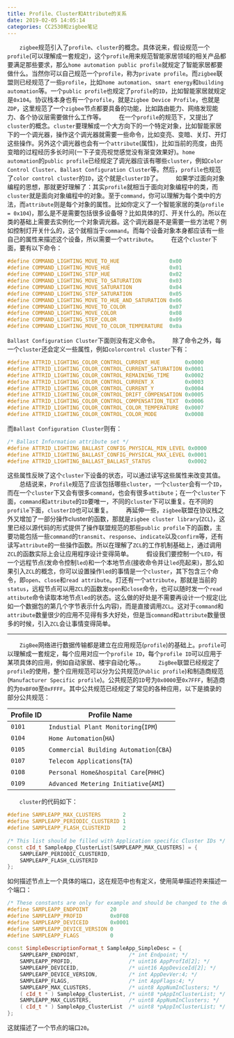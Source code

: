 ```yaml
---
title: Profile、Cluster和Attribute的关系
date: 2019-02-05 14:05:14
categories: CC2530和zigbee笔记
---
```

&emsp;&emsp;`zigbee`规范引入了`profile`、`cluster`的概念。具体说来，假设规范一个`profile`(可以理解成一套规定)，这个`profile`用来规范智能家居领域的相关产品都要满足那些要求，那么`home automation public profile`就规定了智能家居都要做什么。当然你可以自己规范一个`profile`，称为`private profile`。而`zigbee`联盟则已经规范了一些`profile`，比如`home automation`、`smart energy`和`building automation`等。一个`public profile`也规定了`profile`的`ID`，比如智能家居就规定是`0x104`。协议栈本身也有一个`profile`，就是`Zigbee Device Profile`，也就是`ZDP`，这里规范了一个`zigbee`节点都要具备的功能，比如路由能力、网络发现能力、各个协议层需要做什么工作等。
&emsp;&emsp;在一个`profile`的规范下，又提出了`cluster`的概念。`cluster`要理解成一个大方向下的一个特定对象，比如智能家居下的一个调光器，操作这个调光器就需要一些命令，比如变亮、变暗、关灯、开灯这些操作。另外这个调光器也会有一个`attribute`(属性)，比如当前的亮度，由亮变暗的过程经历多长时间(一下子变亮视觉感觉没有渐变效果好)。`home automation`的`public profile`已经规定了调光器应该有哪些`cluster`，例如`Color Control Cluster`、`Ballast Configuration Cluster`等。然后，`profile`也规范了`color control cluster`的`ID`，这个就是`clusterID`了。
&emsp;&emsp;如果学过面向对象编程的思想，那就更好理解了：其实`profile`就相当于面向对象编程中的类，而`cluster`就是面向对象编程中的对象。至于`command`，你可以理解为每个类中的方法，而`attribute`则是每个对象的属性。比如你定义了一个智能家居的类(`profile = 0x104`)，那么是不是需要包括很多设备呀？比如具体的灯、开关什么的。所以在类的基础上需要去实例化一个对象调光器。这个调光器是不是需要一些方法呢？例如控制灯开关什么的，这个就相当于`command`。而每个设备对象本身都应该有一些自己的属性来描述这个设备，所以需要一个`attribute`。
&emsp;&emsp;在这个`cluster`下面，要有以下命令：

``` cpp
#define COMMAND_LIGHTING_MOVE_TO_HUE                0x00
#define COMMAND_LIGHTING_MOVE_HUE                   0x01
#define COMMAND_LIGHTING_STEP_HUE                   0x02
#define COMMAND_LIGHTING_MOVE_TO_SATURATION         0x03
#define COMMAND_LIGHTING_MOVE_SATURATION            0x04
#define COMMAND_LIGHTING_STEP_SATURATION            0x05
#define COMMAND_LIGHTING_MOVE_TO_HUE_AND_SATURATION 0x06
#define COMMAND_LIGHTING_MOVE_TO_COLOR              0x07
#define COMMAND_LIGHTING_MOVE_COLOR                 0x08
#define COMMAND_LIGHTING_STEP_COLOR                 0x09
#define COMMAND_LIGHTING_MOVE_TO_COLOR_TEMPERATURE  0x0a
```

`Ballast Configuration Cluster`下面则没有定义命令。
&emsp;&emsp;除了命令之外，每一个`cluster`还会定义一些属性，例如`colorcontrol cluster`下有：

``` cpp
#define ATTRID_LIGHTING_COLOR_CONTROL_CURRENT_HUE        0x0000
#define ATTRID_LIGHTING_COLOR_CONTROL_CURRENT_SATURATION 0x0001
#define ATTRID_LIGHTING_COLOR_CONTROL_REMAINING_TIME     0x0002
#define ATTRID_LIGHTING_COLOR_CONTROL_CURRENT_X          0x0003
#define ATTRID_LIGHTING_COLOR_CONTROL_CURRENT_Y          0x0004
#define ATTRID_LIGHTING_COLOR_CONTROL_DRIFT_COMPENSATION 0x0005
#define ATTRID_LIGHTING_COLOR_CONTROL_COMPENSATION_TEXT  0x0006
#define ATTRID_LIGHTING_COLOR_CONTROL_COLOR_TEMPERATURE  0x0007
#define ATTRID_LIGHTING_COLOR_CONTROL_COLOR_MODE         0x0008
```

而`Ballast Configuration Cluster`则有：

``` cpp
/* Ballast Information attribute set */
#define ATTRID_LIGHTING_BALLAST_CONFIG_PHYSICAL_MIN_LEVEL 0x0000
#define ATTRID_LIGHTING_BALLAST_CONFIG_PHYSICAL_MAX_LEVEL 0x0001
#define ATTRID_LIGHTING_BALLAST_BALLAST_STATUS            0x0002
```

这些属性反映了这个`cluster`下设备的状态，可以通过读写这些属性来改变其值。
&emsp;&emsp;总结说来，`Profile`规范了应该包括哪些`cluster`，一个`cluster`会有一个`ID`，而在一个`cluster`下又会有很多`command`，也会有很多`attibute`；在一个`cluster`下面，`command`和`attribute`的`ID`要唯一，不同的`cluster`下可以重复。在不同的`profile`下面，`clusterID`也可以重复。
&emsp;&emsp;再延伸一些，`zigbee`联盟在协议栈之外又增加了一部分操作cluster的函数，那就是`zigbee cluster library`(`ZCL`)，这里已经以源代码的形式提供了操作联盟规范的那些`public profile`下的函数，主要功能包括一些`command`的`transmit`、`response`、`indicate`以及`confirm`等，还有读写`attribute`的一些操作函数。所以在理解了`ZCL`的工作机制基础上，通过调用`ZCL`的函数实际上会让应用程序设计变得简单。
&emsp;&emsp;假设我们要控制一个`LED`，有一个远程节点(发命令控制`led`)和一个本地节点(接收命令并让`led`亮起来)，那么如果引入`ZCL`的概念，你可以设置操作`led`的事情是一个`cluster`，其下包含三个命令，即`open`、`close`和`read attribute`。灯还有一个`attribute`，那就是当前的`status`，远程节点可以用`ZCL`的函数发`open`和`close`命令，也可以随时发一个`read attibute`命令读取本地节点`led`的状态。这么做的好处是不需要再设计一个规定(比如一个数据包的第几个字节表示什么内容)，而是直接调用`ZCL`。这对于`command`和`attribute`数量很少的应用不见得有多大好处，但是当`command`和`attribute`数量很多的时候，引入`ZCL`会让事情变得简单。

---

&emsp;&emsp;`ZigBee`网络进行数据传输都是建立在应用规范(`profile`)的基础上。`profile`可以理解成一套规定，每个应用对应一个`profile ID`，每个`profile ID`可以应用于某项具体的应用，例如自动家居、楼宇自动化等。。
&emsp;&emsp;`ZigBee`联盟已经规定了`profile`的使用，整个应用规范可以分为公共规范(`Public profile`)和制造商规范(`Manufacturer Specific profile`)。公共规范的`ID`号为`0x0000`至`0x7FFF`，制造商的为`0xBF00`至`0xFFFF`。其中公共规范已经规定了常见的各种应用，以下是摘录的部分公共规范：

Profile ID | Profile Name
-----------|-------------
`0101`     | `Industial Plant Monitoring`(`IPM`)
`0104`     | `Home Automation`(`HA`)
`0105`     | `Commercial Building Automation`(`CBA`)
`0107`     | `Telecom Applications`(`TA`)
`0108`     | `Personal Home&hospital Care`(`PHHC`)
`0109`     | `Advanced Metering Initiative`(`AMI`)

&emsp;&emsp;`cluster`的代码如下：

``` cpp
#define SAMPLEAPP_MAX_CLUSTERS       2
#define SAMPLEAPP_PERIODIC_CLUSTERID 1
#define SAMPLEAPP_FLASH_CLUSTERID    2
​
/* This list should be filled with Application specific Cluster IDs */
const cId_t SampleApp_ClusterList[SAMPLEAPP_MAX_CLUSTERS] = {
    SAMPLEAPP_PERIODIC_CLUSTERID,
    SAMPLEAPP_FLASH_CLUSTERID
};
```

如何描述节点上一个具体的端口，这在规范中也有定义，使用简单描述符来描述一个端口：

``` cpp
/* These constants are only for example and should be changed to the device's needs */
#define SAMPLEAPP_ENDPOINT       20
#define SAMPLEAPP_PROFID         0x0F08
#define SAMPLEAPP_DEVICEID       0x0001
#define SAMPLEAPP_DEVICE_VERSION 0
#define SAMPLEAPP_FLAGS          0
​
const SimpleDescriptionFormat_t SampleApp_SimpleDesc = {
    SAMPLEAPP_ENDPOINT,                /* int Endpoint; */
    SAMPLEAPP_PROFID,                  /* uint16 AppProfId[2]; */
    SAMPLEAPP_DEVICEID,                /* uint16 AppDeviceId[2]; */
    SAMPLEAPP_DEVICE_VERSION,          /* int AppDevVer:4; */
    SAMPLEAPP_FLAGS,                   /* int AppFlags:4; */
    SAMPLEAPP_MAX_CLUSTERS,            /* uint8 AppNumInClusters; */
    ( cId_t * ) SampleApp_ClusterList, /* uint8 *pAppInClusterList; */
    SAMPLEAPP_MAX_CLUSTERS,            /* uint8 AppNumInClusters; */
    ( cId_t * ) SampleApp_ClusterList  /* uint8 *pAppInClusterList; */
};
```

这就描述了一个节点的端口`20`。